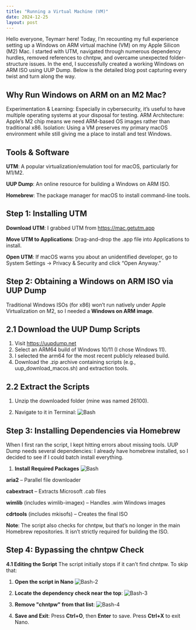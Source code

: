 ```yaml
---
title: "Running a Virtual Machine (VM)"
date: 2024-12-25
layout: post
---
```

Hello everyone, Teymarr here! Today, I’m recounting my full experience setting up a Windows on ARM virtual machine (VM) on my Apple Silicon (M2) Mac. I started with UTM, navigated through numerous dependency hurdles, removed references to chntpw, and overcame unexpected folder-structure issues. In the end, I successfully created a working Windows on ARM ISO using UUP Dump. Below is the detailed blog post capturing every twist and turn along the way.

## **Why Run Windows on ARM on an M2 Mac?**

Experimentation & Learning: Especially in cybersecurity, it’s useful to have multiple operating systems at your disposal for testing.
ARM Architecture: Apple’s M2 chip means we need ARM-based OS images rather than traditional x86.
Isolation: Using a VM preserves my primary macOS environment while still giving me a place to install and test Windows.

## **Tools & Software**

**UTM**: A popular virtualization/emulation tool for macOS, particularly for M1/M2.

**UUP Dump**: An online resource for building a Windows on ARM ISO.

**Homebrew**: The package manager for macOS to install command-line tools.

## **Step 1**: Installing UTM

**Download UTM**:
I grabbed UTM from https://mac.getutm.app

**Move UTM to Applications**:
Drag-and-drop the .app file into Applications to install.

**Open UTM**:
If macOS warns you about an unidentified developer, go to System Settings → Privacy & Security and click “Open Anyway.”

## **Step 2: Obtaining a Windows on ARM ISO via UUP Dump**
Traditional Windows ISOs (for x86) won’t run natively under Apple Virtualization on M2, so I needed a **Windows on ARM image**.

## **2.1 Download the UUP Dump Scripts**
1. Visit https://uupdump.net
2. Select an ARM64 build of Windows 10/11 (I chose Windows 11).
3. I selected the arm64 for the most recent publicly released build.
4. Download the .zip archive containing scripts (e.g., uup_download_macos.sh) and extraction tools.

## 2.2 Extract the Scripts
1. Unzip the downloaded folder (mine was named 26100).
   
2. Navigate to it in Terminal:
![Bash](https://github.com/user-attachments/assets/88aa937e-4bd0-450c-8876-1be88db902a6)

## Step 3: Installing Dependencies via Homebrew
When I first ran the script, I kept hitting errors about missing tools. UUP Dump needs several dependencies:
I already have homebrew installed, so I decided to see if I could batch install everything.

1. **Install Required Packages**
![Bash](https://github.com/user-attachments/assets/5c24aa1f-0a60-4bbd-bb95-635f7d1ec0a7)

**aria2** – Parallel file downloader

**cabextract** – Extracts Microsoft .cab files

**wimlib** (includes wimlib-imagex) – Handles .wim Windows images

**cdrtools** (includes mkisofs) – Creates the final ISO

**Note**: The script also checks for chntpw, but that’s no longer in the main Homebrew repositories. It isn’t strictly required for building the ISO.


## Step 4: Bypassing the chntpw Check
**4.1 Editing the Script**
The script initially stops if it can’t find chntpw. To skip that:

1. **Open the script in Nano**
   ![Bash-2](https://github.com/user-attachments/assets/9960bf48-f773-4224-a1c7-affab1eb97bd)

2. **Locate the dependency check near the top**:
   ![Bash-3](https://github.com/user-attachments/assets/96b37853-b4dc-4219-875b-be4aec57feb4)

3. **Remove "chntpw" from that list**:
  ![Bash-4](https://github.com/user-attachments/assets/dc37adb1-6b18-4a8c-94e7-6fcc3c4c9bb3)


4. **Save and Exit**:
   Press **Ctrl+O**, then **Enter** to save.
   Press **Ctrl+X** to exit Nano.

   



